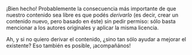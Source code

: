 ¡Bien hecho! Probablemente la consecuencia más importante de que nuestro contenido sea libre es que podés _derivarlo_ (es decir, crear un contenido nuevo, pero basado en éste) sin pedir permiso: sólo basta mencionar a los autores originales y aplicar la misma licencia. 

Ah, y si no quiero  derivar el contenido, ¿sino tan sólo ayudar a mejorar el existente? Eso también es posible, ¡acompañános!
